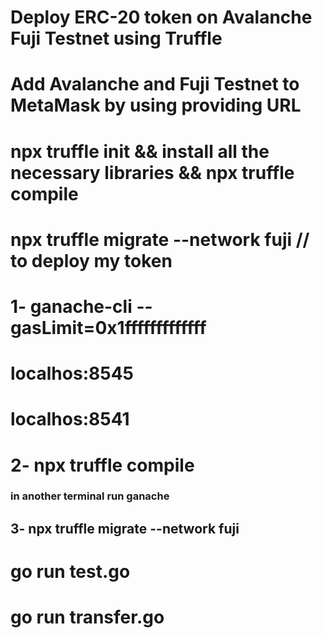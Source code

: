 # Deploy  ERC-20 token  on Avalanche Fuji Testnet using Truffle
# Add Avalanche and Fuji Testnet to MetaMask  by using providing URL 
# npx truffle init && install all the necessary  libraries && npx truffle compile
# npx truffle migrate --network fuji  // to  deploy my token 
# 1-  ganache-cli --gasLimit=0x1fffffffffffff 
# localhos:8545
# localhos:8541

# 2- npx truffle compile 
### in another terminal  run ganache 

## 3- npx truffle migrate --network fuji
# go run test.go
# go run transfer.go